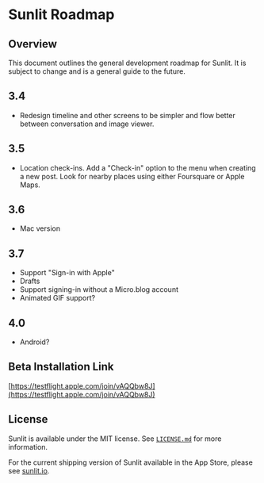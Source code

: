 # Sunlit Roadmap

## Overview
This document outlines the general development roadmap for Sunlit. It is subject to change and is a general guide to the future.

## 3.4
- Redesign timeline and other screens to be simpler and flow better between conversation and image viewer.

## 3.5
- Location check-ins. Add a "Check-in" option to the menu when creating a new post. Look for nearby places using either Foursquare or Apple Maps.

## 3.6
- Mac version

## 3.7
- Support "Sign-in with Apple"
- Drafts
- Support signing-in without a Micro.blog account
- Animated GIF support?

## 4.0
- Android?

## Beta Installation Link
[https://testflight.apple.com/join/vAQQbw8J](https://testflight.apple.com/join/vAQQbw8J)

## License
Sunlit is available under the MIT license. See [`LICENSE.md`](https://github.com/microdotblog/sunlit/blob/develop/LICENSE.md) for more information.

For the current shipping version of Sunlit available in the App Store, please see [sunlit.io](https://sunlit.io/).

